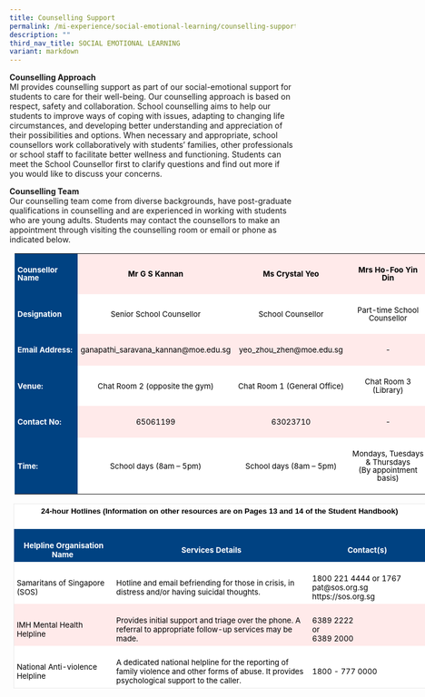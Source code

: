 ```yaml
---
title: Counselling Support
permalink: /mi-experience/social-emotional-learning/counselling-support/
description: ""
third_nav_title: SOCIAL EMOTIONAL LEARNING
variant: markdown
---
```

<p><strong>Counselling Approach<br></strong>
MI provides counselling support as part of our social-emotional support for students to care for their well-being. Our counselling approach is based on respect, safety and collaboration. School counselling aims to help our students to improve ways of coping with issues, adapting to changing life circumstances, and developing better understanding and appreciation of their possibilities and options. When necessary and appropriate, school counsellors work collaboratively with students’ families, other professionals or school staff to facilitate better wellness and functioning. Students can meet the School Counsellor first to clarify questions and find out more if you would like to discuss your concerns.
	
</p><p><strong>Counselling Team<br></strong>
Our counselling team come from diverse backgrounds, have post-graduate qualifications in counselling and are experienced in working with students who are young adults. Students may contact the counsellors to make an appointment through visiting the counselling room or email or phone as indicated below.
	
<table class="MsoNormalTable" border="0" cellspacing="0" cellpadding="0" align="left" width="727" style="width:545.5pt;border-collapse:collapse;mso-yfti-tbllook:1184;
 mso-table-lspace:9.0pt;margin-left:6.75pt;mso-table-rspace:9.0pt;margin-right:
 6.75pt;mso-table-anchor-vertical:paragraph;mso-table-anchor-horizontal:margin;
 mso-table-left:center;mso-table-top:29.65pt;mso-padding-alt:0cm 0cm 0cm 0cm"><tbody><tr style="mso-yfti-irow:0;mso-yfti-firstrow:yes"><td width="116" style="width:86.95pt;background:#004282;padding:3.75pt 3.75pt 3.75pt 3.75pt"><p class="MsoNormal" style="mso-element:frame;mso-element-frame-hspace:9.0pt;
  mso-element-wrap:around;mso-element-anchor-vertical:paragraph;mso-element-anchor-horizontal:
  margin;mso-element-left:center;mso-element-top:29.65pt;mso-height-rule:exactly"><b><span style="font-size:10.0pt;line-height:107%;color:white">Counsellor Name</span></b></p></td><td width="252" style="width:189.25pt;background:#FFEAEA;padding:3.75pt 3.75pt 3.75pt 3.75pt"><p class="MsoNormal" align="center" style="text-align:center;mso-element:frame;
  mso-element-frame-hspace:9.0pt;mso-element-wrap:around;mso-element-anchor-vertical:
  paragraph;mso-element-anchor-horizontal:margin;mso-element-left:center;
  mso-element-top:29.65pt;mso-height-rule:exactly"><b><span style="font-size:
  10.0pt;line-height:107%;color:black;mso-color-alt:windowtext">Mr G S Kannan</span></b><b><span style="font-size:10.0pt;line-height:107%"></span></b></p></td><td width="198" style="width:148.8pt;background:#FFEAEA;padding:3.75pt 3.75pt 3.75pt 3.75pt"><p class="MsoNormal" align="center" style="text-align:center;mso-element:frame;
  mso-element-frame-hspace:9.0pt;mso-element-wrap:around;mso-element-anchor-vertical:
  paragraph;mso-element-anchor-horizontal:margin;mso-element-left:center;
  mso-element-top:29.65pt;mso-height-rule:exactly"><b><span style="font-size:
  10.0pt;line-height:107%;color:black;mso-color-alt:windowtext">Ms Crystal Yeo</span></b><b><span style="font-size:10.0pt;line-height:107%"></span></b></p></td><td width="161" style="width:120.5pt;background:#FFEAEA;padding:3.75pt 3.75pt 3.75pt 3.75pt"><p class="MsoNormal" align="center" style="text-align:center;mso-element:frame;
  mso-element-frame-hspace:9.0pt;mso-element-wrap:around;mso-element-anchor-vertical:
  paragraph;mso-element-anchor-horizontal:margin;mso-element-left:center;
  mso-element-top:29.65pt;mso-height-rule:exactly"><b><span style="font-size:
  10.0pt;line-height:107%;color:black;mso-color-alt:windowtext">Mrs Ho-Foo Yin Din</span></b><b><span style="font-size:10.0pt;line-height:107%"></span></b></p></td></tr><tr style="mso-yfti-irow:1;outline: 0px"><td width="116" style="width:86.95pt;background:#004282;padding:3.75pt 3.75pt 3.75pt 3.75pt;
  outline: 0px"><p class="MsoNormal" style="mso-element:frame;mso-element-frame-hspace:9.0pt;
  mso-element-wrap:around;mso-element-anchor-vertical:paragraph;mso-element-anchor-horizontal:
  margin;mso-element-left:center;mso-element-top:29.65pt;mso-height-rule:exactly"><b><span style="font-size:10.0pt;line-height:107%;color:white">Designation</span></b></p></td><td width="252" style="width:189.25pt;background:white;padding:3.75pt 3.75pt 3.75pt 3.75pt;
  outline: 0px"><p class="MsoNormal" align="center" style="text-align:center;mso-element:frame;
  mso-element-frame-hspace:9.0pt;mso-element-wrap:around;mso-element-anchor-vertical:
  paragraph;mso-element-anchor-horizontal:margin;mso-element-left:center;
  mso-element-top:29.65pt;mso-height-rule:exactly"><span style="font-size:10.0pt;
  line-height:107%;color:black">Senior School Counsellor</span></p></td><td width="198" style="width:148.8pt;background:white;padding:3.75pt 3.75pt 3.75pt 3.75pt;
  outline: 0px"><p class="MsoNormal" align="center" style="text-align:center;mso-element:frame;
  mso-element-frame-hspace:9.0pt;mso-element-wrap:around;mso-element-anchor-vertical:
  paragraph;mso-element-anchor-horizontal:margin;mso-element-left:center;
  mso-element-top:29.65pt;mso-height-rule:exactly"><span style="font-size:10.0pt;
  line-height:107%;color:black">School Counsellor</span></p></td><td width="161" style="width:120.5pt;background:white;padding:3.75pt 3.75pt 3.75pt 3.75pt;
  outline: 0px"><p class="MsoNormal" align="center" style="text-align:center;mso-element:frame;
  mso-element-frame-hspace:9.0pt;mso-element-wrap:around;mso-element-anchor-vertical:
  paragraph;mso-element-anchor-horizontal:margin;mso-element-left:center;
  mso-element-top:29.65pt;mso-height-rule:exactly"><span style="font-size:10.0pt;
  line-height:107%;color:black">Part-time School Counsellor</span></p></td></tr><tr style="mso-yfti-irow:2;outline: 0px"><td width="116" style="width:86.95pt;background:#004282;padding:3.75pt 3.75pt 3.75pt 3.75pt;
  outline: 0px"><p class="MsoNormal" style="mso-element:frame;mso-element-frame-hspace:9.0pt;
  mso-element-wrap:around;mso-element-anchor-vertical:paragraph;mso-element-anchor-horizontal:
  margin;mso-element-left:center;mso-element-top:29.65pt;mso-height-rule:exactly"><b><span style="font-size:10.0pt;line-height:107%;color:white">Email Address:</span></b></p></td><td width="252" style="width:189.25pt;background:#FFEAEA;padding:3.75pt 3.75pt 3.75pt 3.75pt;
  outline: 0px"><p class="MsoNormal" align="center" style="text-align:center;mso-element:frame;
  mso-element-frame-hspace:9.0pt;mso-element-wrap:around;mso-element-anchor-vertical:
  paragraph;mso-element-anchor-horizontal:margin;mso-element-left:center;
  mso-element-top:29.65pt;mso-height-rule:exactly"><span style="font-size:10.0pt;
  line-height:107%;color:black">ganapathi_saravana_kannan@moe.edu.sg</span></p></td><td width="198" style="width:148.8pt;background:#FFEAEA;padding:3.75pt 3.75pt 3.75pt 3.75pt;
  outline: 0px"><p class="MsoNormal" align="center" style="text-align:center;mso-element:frame;
  mso-element-frame-hspace:9.0pt;mso-element-wrap:around;mso-element-anchor-vertical:
  paragraph;mso-element-anchor-horizontal:margin;mso-element-left:center;
  mso-element-top:29.65pt;mso-height-rule:exactly"><span style="font-size:10.0pt;
  line-height:107%;color:black">yeo_zhou_zhen@moe.edu.sg</span></p></td><td width="161" style="width:120.5pt;background:#FFEAEA;padding:3.75pt 3.75pt 3.75pt 3.75pt;
  outline: 0px"><p class="MsoNormal" align="center" style="text-align:center;mso-element:frame;
  mso-element-frame-hspace:9.0pt;mso-element-wrap:around;mso-element-anchor-vertical:
  paragraph;mso-element-anchor-horizontal:margin;mso-element-left:center;
  mso-element-top:29.65pt;mso-height-rule:exactly"><span style="font-size:10.0pt;line-height:107%;color:black">-</span></p></td></tr><tr style="mso-yfti-irow:3;outline: 0px"><td width="116" style="width:86.95pt;background:#004282;padding:3.75pt 3.75pt 3.75pt 3.75pt;
  outline: 0px"><p class="MsoNormal" style="mso-element:frame;mso-element-frame-hspace:9.0pt;
  mso-element-wrap:around;mso-element-anchor-vertical:paragraph;mso-element-anchor-horizontal:
  margin;mso-element-left:center;mso-element-top:29.65pt;mso-height-rule:exactly"><b><span style="font-size:10.0pt;line-height:107%;color:white">Venue:&nbsp;</span></b></p></td><td width="252" style="width:189.25pt;background:white;padding:3.75pt 3.75pt 3.75pt 3.75pt;
  outline: 0px"><p class="MsoNormal" align="center" style="text-align:center;mso-element:frame;
  mso-element-frame-hspace:9.0pt;mso-element-wrap:around;mso-element-anchor-vertical:
  paragraph;mso-element-anchor-horizontal:margin;mso-element-left:center;
  mso-element-top:29.65pt;mso-height-rule:exactly"><span style="font-size:10.0pt;
  line-height:107%;color:black">Chat Room 2 (opposite the gym)</span></p></td><td width="198" style="width:148.8pt;background:white;padding:3.75pt 3.75pt 3.75pt 3.75pt;
  outline: 0px"><p class="MsoNormal" align="center" style="text-align:center;mso-element:frame;
  mso-element-frame-hspace:9.0pt;mso-element-wrap:around;mso-element-anchor-vertical:
  paragraph;mso-element-anchor-horizontal:margin;mso-element-left:center;
  mso-element-top:29.65pt;mso-height-rule:exactly"><span style="font-size:10.0pt;
  line-height:107%;color:black">Chat Room 1 (General Office)</span></p></td><td width="161" style="width:120.5pt;background:white;padding:3.75pt 3.75pt 3.75pt 3.75pt;
  outline: 0px"><p class="MsoNormal" align="center" style="text-align:center;mso-element:frame;
  mso-element-frame-hspace:9.0pt;mso-element-wrap:around;mso-element-anchor-vertical:
  paragraph;mso-element-anchor-horizontal:margin;mso-element-left:center;
  mso-element-top:29.65pt;mso-height-rule:exactly"><span style="font-size:10.0pt;
  line-height:107%;color:black">Chat Room 3 (Library)</span></p></td></tr><tr style="mso-yfti-irow:4;outline: 0px"><td width="116" style="width:86.95pt;background:#004282;padding:3.75pt 3.75pt 3.75pt 3.75pt;
  outline: 0px"><p class="MsoNormal" style="mso-element:frame;mso-element-frame-hspace:9.0pt;
  mso-element-wrap:around;mso-element-anchor-vertical:paragraph;mso-element-anchor-horizontal:
  margin;mso-element-left:center;mso-element-top:29.65pt;mso-height-rule:exactly"><b><span style="font-size:10.0pt;line-height:107%;color:white">Contact No:</span></b></p></td><td width="252" style="width:189.25pt;background:#FFEAEA;padding:3.75pt 3.75pt 3.75pt 3.75pt;
  outline: 0px"><p class="MsoNormal" align="center" style="text-align:center;mso-element:frame;
  mso-element-frame-hspace:9.0pt;mso-element-wrap:around;mso-element-anchor-vertical:
  paragraph;mso-element-anchor-horizontal:margin;mso-element-left:center;
  mso-element-top:29.65pt;mso-height-rule:exactly"><span style="font-size:10.0pt;
  line-height:107%;color:black">65061199</span></p></td><td width="198" style="width:148.8pt;background:#FFEAEA;padding:3.75pt 3.75pt 3.75pt 3.75pt;
  outline: 0px"><p class="MsoNormal" align="center" style="text-align:center;mso-element:frame;
  mso-element-frame-hspace:9.0pt;mso-element-wrap:around;mso-element-anchor-vertical:
  paragraph;mso-element-anchor-horizontal:margin;mso-element-left:center;
  mso-element-top:29.65pt;mso-height-rule:exactly"><span style="font-size:10.0pt;
  line-height:107%;color:black">63023710</span></p></td><td width="161" style="width:120.5pt;background:#FFEAEA;padding:3.75pt 3.75pt 3.75pt 3.75pt;
  outline: 0px"><p class="MsoNormal" align="center" style="text-align:center;mso-element:frame;
  mso-element-frame-hspace:9.0pt;mso-element-wrap:around;mso-element-anchor-vertical:
  paragraph;mso-element-anchor-horizontal:margin;mso-element-left:center;
  mso-element-top:29.65pt;mso-height-rule:exactly"><span style="font-size:10.0pt;
  line-height:107%;color:black">-</span></p></td></tr><tr style="mso-yfti-irow:5;mso-yfti-lastrow:yes;outline: 0px"><td width="116" style="width:86.95pt;background:#004282;padding:3.75pt 3.75pt 3.75pt 3.75pt;
  outline: 0px"><p class="MsoNormal" style="mso-element:frame;mso-element-frame-hspace:9.0pt;
  mso-element-wrap:around;mso-element-anchor-vertical:paragraph;mso-element-anchor-horizontal:
  margin;mso-element-left:center;mso-element-top:29.65pt;mso-height-rule:exactly"><b><span style="font-size:10.0pt;line-height:107%;color:white">Time:</span></b></p></td><td width="252" style="width:189.25pt;background:white;padding:3.75pt 3.75pt 3.75pt 3.75pt;
  outline: 0px"><p class="MsoNormal" align="center" style="text-align:center;mso-element:frame;
  mso-element-frame-hspace:9.0pt;mso-element-wrap:around;mso-element-anchor-vertical:
  paragraph;mso-element-anchor-horizontal:margin;mso-element-left:center;
  mso-element-top:29.65pt;mso-height-rule:exactly"><span style="font-size:10.0pt;
  line-height:107%;color:black">School days (8am – 5pm)</span></p></td><td width="198" style="width:148.8pt;background:white;padding:3.75pt 3.75pt 3.75pt 3.75pt;
  outline: 0px"><p class="MsoNormal" align="center" style="text-align:center;mso-element:frame;
  mso-element-frame-hspace:9.0pt;mso-element-wrap:around;mso-element-anchor-vertical:
  paragraph;mso-element-anchor-horizontal:margin;mso-element-left:center;
  mso-element-top:29.65pt;mso-height-rule:exactly"><span style="font-size:10.0pt;
  line-height:107%;color:black">School days (8am – 5pm)</span></p></td><td width="161" style="width:120.5pt;background:white;padding:3.75pt 3.75pt 3.75pt 3.75pt;
  outline: 0px"><p class="MsoNormal" align="center" style="text-align:center;mso-element:frame;
  mso-element-frame-hspace:9.0pt;mso-element-wrap:around;mso-element-anchor-vertical:
  paragraph;mso-element-anchor-horizontal:margin;mso-element-left:center;
  mso-element-top:29.65pt;mso-height-rule:exactly"><span style="font-size:10.0pt;
  line-height:107%;color:black">Mondays, Tuesdays &amp; Thursdays<br style="outline: 0px">(By appointment basis)</span></p></td></tr></tbody></table>


<table class="MsoNormalTable" border="1" cellspacing="0" cellpadding="0" width="719" style="width:545.0pt;margin-left:5pt;border-collapse:collapse;border:
 none;mso-border-alt:solid #EAEAEA .75pt;mso-yfti-tbllook:1184;mso-padding-alt:
 0cm 0cm 0cm 0cm"><tbody><tr style="mso-yfti-irow:0;mso-yfti-firstrow:yes"><td width="719" colspan="3" style="width:539.0pt;border:solid #EAEAEA 1.0pt;
  border-bottom:none;mso-border-top-alt:solid #EAEAEA .75pt;mso-border-left-alt:
  solid #EAEAEA .75pt;mso-border-right-alt:solid #EAEAEA .75pt;background:white;
  mso-background-themecolor:background1;padding:3.75pt 3.75pt 3.75pt 3.75pt"><h3 align="center" style="margin-top:0cm;text-align:center;line-height:normal"><b><span style="font-size:10.0pt;font-family:&quot;Calibri&quot;,sans-serif;mso-ascii-theme-font:
  minor-latin;mso-hansi-theme-font:minor-latin;mso-bidi-theme-font:minor-latin;
  color:black">24-hour Hotlines (Information on other resources are on Pages 13 and 14 of the Student Handbook)</span></b></h3></td></tr><tr style="mso-yfti-irow:1"><td width="170" style="width:127.6pt;border:none;border-left:solid #EAEAEA 1.0pt;
  mso-border-left-alt:solid #EAEAEA .75pt;background:#004282;padding:3.75pt 3.75pt 3.75pt 3.75pt"><p class="MsoNormal" align="center" style="margin-bottom:0cm;text-align:center;
  line-height:normal"><b><span style="font-size:10.0pt;mso-bidi-font-family:
  Calibri;mso-bidi-theme-font:minor-latin;color:white">Helpline Organisation Name<span style="outline: 0px">&nbsp;</span></span></b></p></td><td width="350" style="width:262.25pt;border:none;background:#004282;
  padding:3.75pt 3.75pt 3.75pt 3.75pt"><p class="MsoNormal" align="center" style="margin-bottom:0cm;text-align:center;
  line-height:normal"><b><span style="font-size:10.0pt;mso-bidi-font-family:
  Calibri;mso-bidi-theme-font:minor-latin;color:white">Services Details</span></b></p></td><td width="199" style="width:149.15pt;border:none;border-right:solid #EAEAEA 1.0pt;
  mso-border-right-alt:solid #EAEAEA .75pt;background:#004282;padding:3.75pt 3.75pt 3.75pt 3.75pt"><p class="MsoNormal" align="center" style="margin-bottom:0cm;text-align:center;
  line-height:normal"><b><span style="font-size:10.0pt;mso-bidi-font-family:
  Calibri;mso-bidi-theme-font:minor-latin;color:white">Contact(s)</span></b></p></td></tr><tr style="mso-yfti-irow:2;outline: 0px"><td width="170" style="width:127.6pt;border:none;border-left:solid #EAEAEA 1.0pt;
  mso-border-left-alt:solid #EAEAEA .75pt;background:white;padding:3.75pt 3.75pt 3.75pt 3.75pt;
  outline: 0px"><p class="MsoNormal" style="margin-bottom:0cm;line-height:normal"><span style="font-size:10.0pt;mso-bidi-font-family:Calibri;mso-bidi-theme-font:
  minor-latin;color:black">Samaritans of Singapore (SOS)</span></p></td><td width="350" style="width:262.25pt;border:none;background:white;padding:
  3.75pt 3.75pt 3.75pt 3.75pt;outline: 0px"><p class="MsoNormal" style="margin-bottom:0cm;line-height:normal"><span style="font-size:10.0pt;mso-bidi-font-family:Calibri;mso-bidi-theme-font:
  minor-latin;color:black">Hotline and email befriending for those in crisis, in distress and/or having suicidal thoughts.&nbsp;</span></p></td><td width="199" style="width:149.15pt;border:none;border-right:solid #EAEAEA 1.0pt;
  mso-border-right-alt:solid #EAEAEA .75pt;background:white;padding:3.75pt 3.75pt 3.75pt 3.75pt;
  outline: 0px"><p class="MsoNormal" style="margin-bottom:0cm;line-height:normal"><span style="font-size:10.0pt;mso-bidi-font-family:Calibri;mso-bidi-theme-font:
  minor-latin;color:black">1800 221 4444 or 1767<br style="outline: 0px">pat@sos.org.sg<br style="outline: 0px">https://sos.org.sg</span></p></td></tr><tr style="mso-yfti-irow:3;outline: 0px"><td width="170" style="width:127.6pt;border:none;border-left:solid #EAEAEA 1.0pt;
  mso-border-left-alt:solid #EAEAEA .75pt;background:#FFEAEA;padding:3.75pt 3.75pt 3.75pt 3.75pt;
  outline: 0px"><p class="MsoNormal" style="margin-bottom:0cm;line-height:normal"><span style="font-size:10.0pt;mso-bidi-font-family:Calibri;mso-bidi-theme-font:
  minor-latin;color:black">IMH Mental Health Helpline</span></p></td><td width="350" style="width:262.25pt;border:none;background:#FFEAEA;
  padding:3.75pt 3.75pt 3.75pt 3.75pt;outline: 0px"><p class="MsoNormal" style="margin-bottom:0cm;line-height:normal"><span style="font-size:10.0pt;mso-bidi-font-family:Calibri;mso-bidi-theme-font:
  minor-latin;color:black">Provides initial support and triage over the phone. A referral to appropriate follow-up services may be made.</span></p></td><td width="199" style="width:149.15pt;border:none;border-right:solid #EAEAEA 1.0pt;
  mso-border-right-alt:solid #EAEAEA .75pt;background:#FFEAEA;padding:3.75pt 3.75pt 3.75pt 3.75pt;
  outline: 0px"><p class="MsoNormal" style="margin-bottom:0cm;line-height:normal"><span style="font-size:10.0pt;mso-bidi-font-family:Calibri;mso-bidi-theme-font:
  minor-latin;color:black">6389 2222<br style="outline: 0px">or&nbsp;<br style="outline: 0px">6389 2000</span></p></td></tr><tr style="mso-yfti-irow:4;mso-yfti-lastrow:yes;outline: 0px"><td width="170" style="width:127.6pt;border-top:none;border-left:solid #EAEAEA 1.0pt;
  border-bottom:solid #EAEAEA 1.0pt;border-right:none;mso-border-left-alt:solid #EAEAEA .75pt;
  mso-border-bottom-alt:solid #EAEAEA .75pt;background:white;padding:3.75pt 3.75pt 3.75pt 3.75pt;
  outline: 0px"><p class="MsoNormal" style="margin-bottom:0cm;line-height:normal"><span style="font-size:10.0pt;mso-bidi-font-family:Calibri;mso-bidi-theme-font:
  minor-latin;color:black">National Anti-violence Helpline</span></p></td><td width="350" style="width:262.25pt;border:none;border-bottom:solid #EAEAEA 1.0pt;
  mso-border-bottom-alt:solid #EAEAEA .75pt;background:white;padding:3.75pt 3.75pt 3.75pt 3.75pt;
  outline: 0px"><p class="MsoNormal" style="margin-bottom:0cm;line-height:normal"><span style="font-size:10.0pt;mso-bidi-font-family:Calibri;mso-bidi-theme-font:
  minor-latin;color:black">A dedicated national helpline for the reporting of family violence and other forms of abuse. It provides psychological support to the caller.</span></p></td><td width="199" style="width:149.15pt;border-top:none;border-left:none;
  border-bottom:solid #EAEAEA 1.0pt;border-right:solid #EAEAEA 1.0pt;
  mso-border-bottom-alt:solid #EAEAEA .75pt;mso-border-right-alt:solid #EAEAEA .75pt;
  background:white;padding:3.75pt 3.75pt 3.75pt 3.75pt;outline: 0px"><p class="MsoNormal" style="margin-bottom:0cm;line-height:normal"><span style="font-size:10.0pt;mso-bidi-font-family:Calibri;mso-bidi-theme-font:
  minor-latin;color:black">1800 - 777 0000</span></p></td></tr></tbody></table></p>